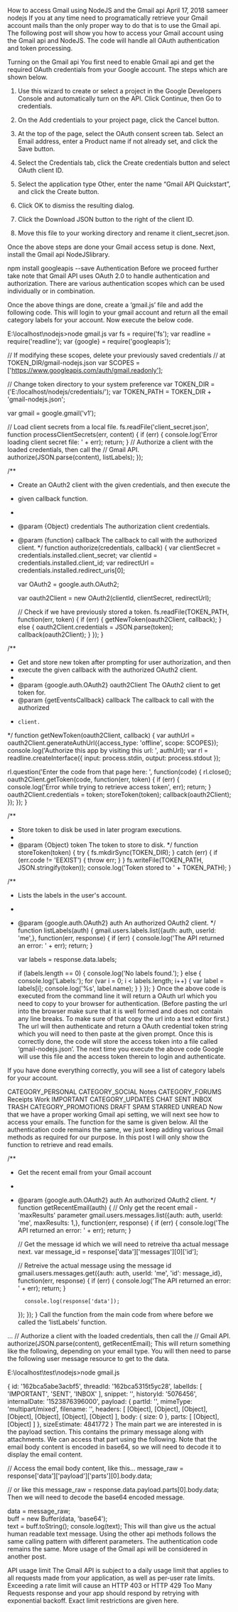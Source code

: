 How to access Gmail using NodeJS and the Gmail api
 April 17, 2018  sameer  nodejs
If you at any time need to programatically retrieve your Gmail account mails than the only proper way to do that is to use the Gmail api. The following post will show you how to access your Gmail account using the Gmail api and NodeJS. The code will handle all OAuth authentication and token processing.

Turning on the Gmail api
You first need to enable Gmail api and get the required OAuth credentials from your Google account. The steps which are shown below.

1. Use this wizard to create or select a project in the Google Developers Console and automatically turn on the API. Click Continue, then Go to credentials.

2. On the Add credentials to your project page, click the Cancel button.

3. At the top of the page, select the OAuth consent screen tab. Select an Email address, enter a Product name if not already set, and click the Save button.

4. Select the Credentials tab, click the Create credentials button and select OAuth client ID.

5. Select the application type Other, enter the name “Gmail API Quickstart”, and click the Create button.

6. Click OK to dismiss the resulting dialog.

7. Click the Download JSON button to the right of the client ID.

8. Move this file to your working directory and rename it client_secret.json.

Once the above steps are done your Gmail access setup is done. Next, install the Gmail api NodeJSlibrary.

npm install googleapis --save
Authentication
Before we proceed further take note that Gmail API uses OAuth 2.0 to handle authentication and authorization. There are various authentication scopes which can be used individually or in combination.

Once the above things are done, create a ‘gmail.js’ file and add the following code. This will login to your gmail account and return all the email category labels for your account. Now execute the below code.

E:\localhost\nodejs>node gmail.js
var fs = require('fs');
var readline = require('readline');
var {google} = require('googleapis');
 
// If modifying these scopes, delete your previously saved credentials
// at TOKEN_DIR/gmail-nodejs.json
var SCOPES = ['https://www.googleapis.com/auth/gmail.readonly'];
 
// Change token directory to your system preference
var TOKEN_DIR = ('E:/localhost/nodejs/credentials/');
var TOKEN_PATH = TOKEN_DIR + 'gmail-nodejs.json';
 
var gmail = google.gmail('v1');
 
// Load client secrets from a local file.
fs.readFile('client_secret.json', function processClientSecrets(err, content) {
  if (err) {
    console.log('Error loading client secret file: ' + err);
    return;
  }
  // Authorize a client with the loaded credentials, then call the
  // Gmail API.
  authorize(JSON.parse(content), listLabels);
});
 
/**
 * Create an OAuth2 client with the given credentials, and then execute the
 * given callback function.
 *
 * @param {Object} credentials The authorization client credentials.
 * @param {function} callback The callback to call with the authorized client.
 */
function authorize(credentials, callback) {
    var clientSecret = credentials.installed.client_secret;
    var clientId = credentials.installed.client_id;
    var redirectUrl = credentials.installed.redirect_uris[0];
 
    var OAuth2 = google.auth.OAuth2;
 
    var oauth2Client = new OAuth2(clientId, clientSecret,  redirectUrl);
 
    // Check if we have previously stored a token.
    fs.readFile(TOKEN_PATH, function(err, token) {
      if (err) {
        getNewToken(oauth2Client, callback);
      } else {
        oauth2Client.credentials = JSON.parse(token);
        callback(oauth2Client);
      }
    });
}
 
/**
 * Get and store new token after prompting for user authorization, and then
 * execute the given callback with the authorized OAuth2 client.
 *
 * @param {google.auth.OAuth2} oauth2Client The OAuth2 client to get token for.
 * @param {getEventsCallback} callback The callback to call with the authorized
 *     client.
 */
function getNewToken(oauth2Client, callback) {
  var authUrl = oauth2Client.generateAuthUrl({access_type: 'offline', scope: SCOPES});
  console.log('Authorize this app by visiting this url: ', authUrl);
  var rl = readline.createInterface({
    input: process.stdin,
    output: process.stdout
  });
 
  rl.question('Enter the code from that page here: ', function(code) {
    rl.close();
    oauth2Client.getToken(code, function(err, token) {
      if (err) {
        console.log('Error while trying to retrieve access token', err);
        return;
      }
      oauth2Client.credentials = token;
      storeToken(token);
      callback(oauth2Client);
    });
  });
}
 
/**
 * Store token to disk be used in later program executions.
 *
 * @param {Object} token The token to store to disk.
 */
function storeToken(token) {
  try {
    fs.mkdirSync(TOKEN_DIR);
  } catch (err) {
    if (err.code != 'EEXIST') {
      throw err;
    }
  }
  fs.writeFile(TOKEN_PATH, JSON.stringify(token));
  console.log('Token stored to ' + TOKEN_PATH);
}
 
/**
 * Lists the labels in the user's account.
 *
 * @param {google.auth.OAuth2} auth An authorized OAuth2 client.
 */
function listLabels(auth) {
  gmail.users.labels.list({auth: auth, userId: 'me',}, function(err, response) {
    if (err) {
      console.log('The API returned an error: ' + err);
      return;
    }
 
    var labels = response.data.labels;
 
    if (labels.length == 0) {
      console.log('No labels found.');
    } else {
      console.log('Labels:');
      for (var i = 0; i < labels.length; i++) {
        var label = labels[i];
        console.log('%s', label.name);
      }
    }
  });
}
Once the above code is executed from the command line it will return a OAuth url which you need to copy to your browser for authentication. (Before pasting the url into the browser make sure that it is well formed and does not contain any line breaks. To make sure of that copy the url into a text editor first.) The url will then authenticate and return a OAuth credential token string which you will need to then paste at the given prompt. Once this is correctly done, the code will store the access token into a file called ‘gmail-nodejs.json’. The next time you execute the above code Google will use this file and the access token therein to login and authenticate.

If you have done everything correctly, you will see a list of category labels for your account.

CATEGORY_PERSONAL
CATEGORY_SOCIAL
Notes
CATEGORY_FORUMS
Receipts
Work
IMPORTANT
CATEGORY_UPDATES
CHAT
SENT
INBOX
TRASH
CATEGORY_PROMOTIONS
DRAFT
SPAM
STARRED
UNREAD
Now that we have a proper working Gmail api setting, we will next see how to access your emails. The function for the same is given below. All the authentication code remains the same, we just keep adding various Gmail methods as required for our purpose. In this post I will only show the function to retrieve and read emails.

/**
 * Get the recent email from your Gmail account
 *
 * @param {google.auth.OAuth2} auth An authorized OAuth2 client.
 */
function getRecentEmail(auth) {
    // Only get the recent email - 'maxResults' parameter
    gmail.users.messages.list({auth: auth, userId: 'me', maxResults: 1,}, function(err, response) {
        if (err) {
            console.log('The API returned an error: ' + err);
            return;
        }
 
      // Get the message id which we will need to retreive tha actual message next.
      var message_id = response['data']['messages'][0]['id'];
 
      // Retreive the actual message using the message id
      gmail.users.messages.get({auth: auth, userId: 'me', 'id': message_id}, function(err, response) {
          if (err) {
              console.log('The API returned an error: ' + err);
              return;
          }
 
         console.log(response['data']);
      });
    });
}
Call the function from the main code from where before we called the ‘listLabels’ function.

...
// Authorize a client with the loaded credentials, then call the
// Gmail API.
authorize(JSON.parse(content), getRecentEmail);
This will return something like the following, depending on your email type. You will then need to parse the following user message resource to get to the data.

E:\localhost\test\nodejs>node gmail.js
 
{ id: '162bca5abe3acbf5',
  threadId: '162bca5315t5yc28',
  labelIds: [ 'IMPORTANT', 'SENT', 'INBOX' ],
  snippet: '',
  historyId: '5076456',
  internalDate: '1523876396000',
  payload:
   { partId: '',
     mimeType: 'multipart/mixed',
     filename: '',
     headers:
      [ [Object],
        [Object],
        [Object],
        [Object],
        [Object],
        [Object],
        [Object] ],
     body: { size: 0 },
     parts: [ [Object], [Object] ] },
  sizeEstimate: 4841772 }
The main part we are interested in is the payload section. This contains the primary message along with attachments. We can access that part using the following. Note that the email body content is encoded in base64, so we will need to decode it to display the email content.

// Access the email body content, like this...
message_raw = response['data']['payload']['parts'][0].body.data;
 
// or like this
message_raw = response.data.payload.parts[0].body.data;
Then we will need to decode the base64 encoded message.

data = message_raw;  
buff = new Buffer(data, 'base64');  
text = buff.toString();
console.log(text);
This will than give us the actual human readable text message. Using the other api methods follows the same calling pattern with different parameters. The authentication code remains the same. More usage of the Gmail api will be considered in another post.

API usage limit
The Gmail API is subject to a daily usage limit that applies to all requests made from your application, as well as per-user rate limits. Exceeding a rate limit will cause an HTTP 403 or HTTP 429 Too Many Requests response and your app should respond by retrying with exponential backoff. Exact limit restrictions are given here.

